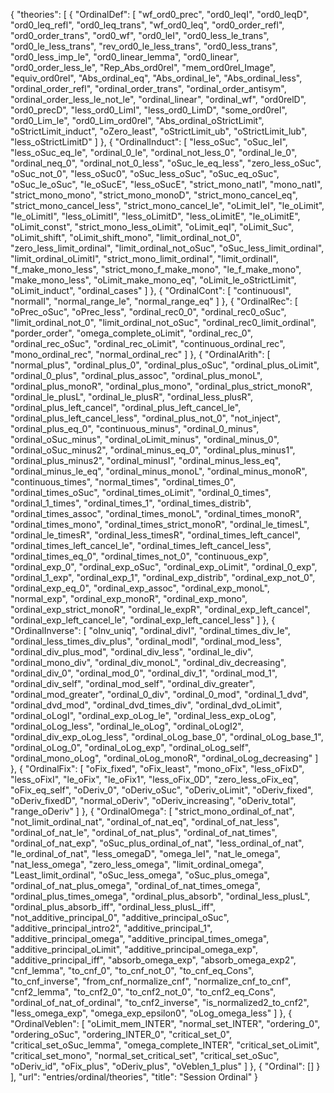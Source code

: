 {
    "theories": [
        {
            "OrdinalDef": [
                "wf_ord0_prec",
                "ord0_leqI",
                "ord0_leqD",
                "ord0_leq_refl",
                "ord0_leq_trans",
                "wf_ord0_leq",
                "ord0_order_refl",
                "ord0_order_trans",
                "ord0_wf",
                "ord0_leI",
                "ord0_less_le_trans",
                "ord0_le_less_trans",
                "rev_ord0_le_less_trans",
                "ord0_less_trans",
                "ord0_less_imp_le",
                "ord0_linear_lemma",
                "ord0_linear",
                "ord0_order_less_le",
                "Rep_Abs_ord0rel",
                "mem_ord0rel_Image",
                "equiv_ord0rel",
                "Abs_ordinal_eq",
                "Abs_ordinal_le",
                "Abs_ordinal_less",
                "ordinal_order_refl",
                "ordinal_order_trans",
                "ordinal_order_antisym",
                "ordinal_order_less_le_not_le",
                "ordinal_linear",
                "ordinal_wf",
                "ord0relD",
                "ord0_precD",
                "less_ord0_LimI",
                "less_ord0_LimD",
                "some_ord0rel",
                "ord0_Lim_le",
                "ord0_Lim_ord0rel",
                "Abs_ordinal_oStrictLimit",
                "oStrictLimit_induct",
                "oZero_least",
                "oStrictLimit_ub",
                "oStrictLimit_lub",
                "less_oStrictLimitD"
            ]
        },
        {
            "OrdinalInduct": [
                "less_oSuc",
                "oSuc_leI",
                "less_oSuc_eq_le",
                "ordinal_0_le",
                "ordinal_not_less_0",
                "ordinal_le_0",
                "ordinal_neq_0",
                "ordinal_not_0_less",
                "oSuc_le_eq_less",
                "zero_less_oSuc",
                "oSuc_not_0",
                "less_oSuc0",
                "oSuc_less_oSuc",
                "oSuc_eq_oSuc",
                "oSuc_le_oSuc",
                "le_oSucE",
                "less_oSucE",
                "strict_mono_natI",
                "mono_natI",
                "strict_mono_mono",
                "strict_mono_monoD",
                "strict_mono_cancel_eq",
                "strict_mono_cancel_less",
                "strict_mono_cancel_le",
                "oLimit_leI",
                "le_oLimit",
                "le_oLimitI",
                "less_oLimitI",
                "less_oLimitD",
                "less_oLimitE",
                "le_oLimitE",
                "oLimit_const",
                "strict_mono_less_oLimit",
                "oLimit_eqI",
                "oLimit_Suc",
                "oLimit_shift",
                "oLimit_shift_mono",
                "limit_ordinal_not_0",
                "zero_less_limit_ordinal",
                "limit_ordinal_not_oSuc",
                "oSuc_less_limit_ordinal",
                "limit_ordinal_oLimitI",
                "strict_mono_limit_ordinal",
                "limit_ordinalI",
                "f_make_mono_less",
                "strict_mono_f_make_mono",
                "le_f_make_mono",
                "make_mono_less",
                "oLimit_make_mono_eq",
                "oLimit_le_oStrictLimit",
                "oLimit_induct",
                "ordinal_cases"
            ]
        },
        {
            "OrdinalCont": [
                "continuousI",
                "normalI",
                "normal_range_le",
                "normal_range_eq"
            ]
        },
        {
            "OrdinalRec": [
                "oPrec_oSuc",
                "oPrec_less",
                "ordinal_rec0_0",
                "ordinal_rec0_oSuc",
                "limit_ordinal_not_0",
                "limit_ordinal_not_oSuc",
                "ordinal_rec0_limit_ordinal",
                "porder_order",
                "omega_complete_oLimit",
                "ordinal_rec_0",
                "ordinal_rec_oSuc",
                "ordinal_rec_oLimit",
                "continuous_ordinal_rec",
                "mono_ordinal_rec",
                "normal_ordinal_rec"
            ]
        },
        {
            "OrdinalArith": [
                "normal_plus",
                "ordinal_plus_0",
                "ordinal_plus_oSuc",
                "ordinal_plus_oLimit",
                "ordinal_0_plus",
                "ordinal_plus_assoc",
                "ordinal_plus_monoL",
                "ordinal_plus_monoR",
                "ordinal_plus_mono",
                "ordinal_plus_strict_monoR",
                "ordinal_le_plusL",
                "ordinal_le_plusR",
                "ordinal_less_plusR",
                "ordinal_plus_left_cancel",
                "ordinal_plus_left_cancel_le",
                "ordinal_plus_left_cancel_less",
                "ordinal_plus_not_0",
                "not_inject",
                "ordinal_plus_eq_0",
                "continuous_minus",
                "ordinal_0_minus",
                "ordinal_oSuc_minus",
                "ordinal_oLimit_minus",
                "ordinal_minus_0",
                "ordinal_oSuc_minus2",
                "ordinal_minus_eq_0",
                "ordinal_plus_minus1",
                "ordinal_plus_minus2",
                "ordinal_minusI",
                "ordinal_minus_less_eq",
                "ordinal_minus_le_eq",
                "ordinal_minus_monoL",
                "ordinal_minus_monoR",
                "continuous_times",
                "normal_times",
                "ordinal_times_0",
                "ordinal_times_oSuc",
                "ordinal_times_oLimit",
                "ordinal_0_times",
                "ordinal_1_times",
                "ordinal_times_1",
                "ordinal_times_distrib",
                "ordinal_times_assoc",
                "ordinal_times_monoL",
                "ordinal_times_monoR",
                "ordinal_times_mono",
                "ordinal_times_strict_monoR",
                "ordinal_le_timesL",
                "ordinal_le_timesR",
                "ordinal_less_timesR",
                "ordinal_times_left_cancel",
                "ordinal_times_left_cancel_le",
                "ordinal_times_left_cancel_less",
                "ordinal_times_eq_0",
                "ordinal_times_not_0",
                "continuous_exp",
                "ordinal_exp_0",
                "ordinal_exp_oSuc",
                "ordinal_exp_oLimit",
                "ordinal_0_exp",
                "ordinal_1_exp",
                "ordinal_exp_1",
                "ordinal_exp_distrib",
                "ordinal_exp_not_0",
                "ordinal_exp_eq_0",
                "ordinal_exp_assoc",
                "ordinal_exp_monoL",
                "normal_exp",
                "ordinal_exp_monoR",
                "ordinal_exp_mono",
                "ordinal_exp_strict_monoR",
                "ordinal_le_expR",
                "ordinal_exp_left_cancel",
                "ordinal_exp_left_cancel_le",
                "ordinal_exp_left_cancel_less"
            ]
        },
        {
            "OrdinalInverse": [
                "oInv_uniq",
                "ordinal_divI",
                "ordinal_times_div_le",
                "ordinal_less_times_div_plus",
                "ordinal_modI",
                "ordinal_mod_less",
                "ordinal_div_plus_mod",
                "ordinal_div_less",
                "ordinal_le_div",
                "ordinal_mono_div",
                "ordinal_div_monoL",
                "ordinal_div_decreasing",
                "ordinal_div_0",
                "ordinal_mod_0",
                "ordinal_div_1",
                "ordinal_mod_1",
                "ordinal_div_self",
                "ordinal_mod_self",
                "ordinal_div_greater",
                "ordinal_mod_greater",
                "ordinal_0_div",
                "ordinal_0_mod",
                "ordinal_1_dvd",
                "ordinal_dvd_mod",
                "ordinal_dvd_times_div",
                "ordinal_dvd_oLimit",
                "ordinal_oLogI",
                "ordinal_exp_oLog_le",
                "ordinal_less_exp_oLog",
                "ordinal_oLog_less",
                "ordinal_le_oLog",
                "ordinal_oLogI2",
                "ordinal_div_exp_oLog_less",
                "ordinal_oLog_base_0",
                "ordinal_oLog_base_1",
                "ordinal_oLog_0",
                "ordinal_oLog_exp",
                "ordinal_oLog_self",
                "ordinal_mono_oLog",
                "ordinal_oLog_monoR",
                "ordinal_oLog_decreasing"
            ]
        },
        {
            "OrdinalFix": [
                "oFix_fixed",
                "oFix_least",
                "mono_oFix",
                "less_oFixD",
                "less_oFixI",
                "le_oFix",
                "le_oFix1",
                "less_oFix_0D",
                "zero_less_oFix_eq",
                "oFix_eq_self",
                "oDeriv_0",
                "oDeriv_oSuc",
                "oDeriv_oLimit",
                "oDeriv_fixed",
                "oDeriv_fixedD",
                "normal_oDeriv",
                "oDeriv_increasing",
                "oDeriv_total",
                "range_oDeriv"
            ]
        },
        {
            "OrdinalOmega": [
                "strict_mono_ordinal_of_nat",
                "not_limit_ordinal_nat",
                "ordinal_of_nat_eq",
                "ordinal_of_nat_less",
                "ordinal_of_nat_le",
                "ordinal_of_nat_plus",
                "ordinal_of_nat_times",
                "ordinal_of_nat_exp",
                "oSuc_plus_ordinal_of_nat",
                "less_ordinal_of_nat",
                "le_ordinal_of_nat",
                "less_omegaD",
                "omega_leI",
                "nat_le_omega",
                "nat_less_omega",
                "zero_less_omega",
                "limit_ordinal_omega",
                "Least_limit_ordinal",
                "oSuc_less_omega",
                "oSuc_plus_omega",
                "ordinal_of_nat_plus_omega",
                "ordinal_of_nat_times_omega",
                "ordinal_plus_times_omega",
                "ordinal_plus_absorb",
                "ordinal_less_plusL",
                "ordinal_plus_absorb_iff",
                "ordinal_less_plusL_iff",
                "not_additive_principal_0",
                "additive_principal_oSuc",
                "additive_principal_intro2",
                "additive_principal_1",
                "additive_principal_omega",
                "additive_principal_times_omega",
                "additive_principal_oLimit",
                "additive_principal_omega_exp",
                "additive_principal_iff",
                "absorb_omega_exp",
                "absorb_omega_exp2",
                "cnf_lemma",
                "to_cnf_0",
                "to_cnf_not_0",
                "to_cnf_eq_Cons",
                "to_cnf_inverse",
                "from_cnf_normalize_cnf",
                "normalize_cnf_to_cnf",
                "cnf2_lemma",
                "to_cnf2_0",
                "to_cnf2_not_0",
                "to_cnf2_eq_Cons",
                "ordinal_of_nat_of_ordinal",
                "to_cnf2_inverse",
                "is_normalized2_to_cnf2",
                "less_omega_exp",
                "omega_exp_epsilon0",
                "oLog_omega_less"
            ]
        },
        {
            "OrdinalVeblen": [
                "oLimit_mem_INTER",
                "normal_set_INTER",
                "ordering_0",
                "ordering_oSuc",
                "ordering_INTER_0",
                "critical_set_0",
                "critical_set_oSuc_lemma",
                "omega_complete_INTER",
                "critical_set_oLimit",
                "critical_set_mono",
                "normal_set_critical_set",
                "critical_set_oSuc",
                "oDeriv_id",
                "oFix_plus",
                "oDeriv_plus",
                "oVeblen_1_plus"
            ]
        },
        {
            "Ordinal": []
        }
    ],
    "url": "entries/ordinal/theories",
    "title": "Session Ordinal"
}
